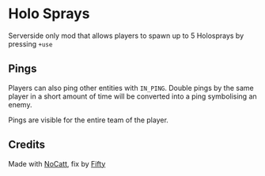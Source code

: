 # Holo Sprays

Serverside only mod that allows players to spawn up to 5 Holosprays by pressing `+use`

## Pings

Players can also ping other entities with `IN_PING`. Double pings by the same player in a short amount of time will be converted into a ping symbolising an enemy.

Pings are visible for the entire team of the player.

## Credits

Made with [NoCatt](https://github.com/nocatt), fix by [Fifty](https://github.com/F1F7Y)
